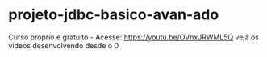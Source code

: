 # projeto-jdbc-basico-avan-ado
Curso proprío e gratuito - Acesse: https://youtu.be/OVnxJRWML5Q vejá os vídeos desenvolvendo desde o 0
